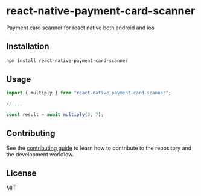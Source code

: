# react-native-payment-card-scanner

Payment card scanner for react native both android and ios

## Installation

```sh
npm install react-native-payment-card-scanner
```

## Usage

```js
import { multiply } from "react-native-payment-card-scanner";

// ...

const result = await multiply(3, 7);
```

## Contributing

See the [contributing guide](CONTRIBUTING.md) to learn how to contribute to the repository and the development workflow.

## License

MIT
